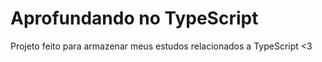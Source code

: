 # Aprofundando no TypeScript

Projeto feito para armazenar meus estudos relacionados a TypeScript <3
